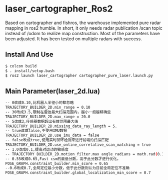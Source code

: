# laser_cartographer_Ros2
Based on cartographer and fishros, the warehouse implemented pure radar mapping in ros2 humble. In short, it only needs radar publication /scan topic instead of /odom to realize map construction. Most of the parameters have been adjusted. It has been tested on multiple radars with success.

## Install And Use
```bash
$ colcon build
$ . install/setup.bash
$ ros2 launch laser_cartographer cartographer_pure_laser.launch.py
```

## Main Parameter(laser_2d.lua)
```bash
-- 0改成0.10,比机器人半径小的都忽略
TRAJECTORY_BUILDER_2D.min_range = 0.10
-- 30改成3.5,限制在雷达最大扫描范围内，越小一般越精确些
TRAJECTORY_BUILDER_2D.max_range = 20.0
-- 5改成3,传感器数据超出有效范围最大值
TRAJECTORY_BUILDER_2D.missing_data_ray_length = 5.
-- true改成false,不使用IMU数据
TRAJECTORY_BUILDER_2D.use_imu_data = false
-- false改成true,使用实时回环检测来进行前端的扫描匹配
TRAJECTORY_BUILDER_2D.use_online_correlative_scan_matching = true 
-- 1.0改成0.1,提高对运动的敏感度
-- TRAJECTORY_BUILDER_2D.motion_filter.max_angle_radians = math.rad(0.1)
-- 0.55改成0.65,Fast csm的最低分数，高于此分数才进行优化。
POSE_GRAPH.constraint_builder.min_score = 0.65
--0.6改成0.7,全局定位最小分数，低于此分数则认为目前全局定位不准确
POSE_GRAPH.constraint_builder.global_localization_min_score = 0.7
```
